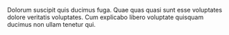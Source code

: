 Dolorum suscipit quis ducimus fuga. Quae quas quasi sunt esse voluptates dolore veritatis voluptates. Cum explicabo libero voluptate quisquam ducimus non ullam tenetur qui.
